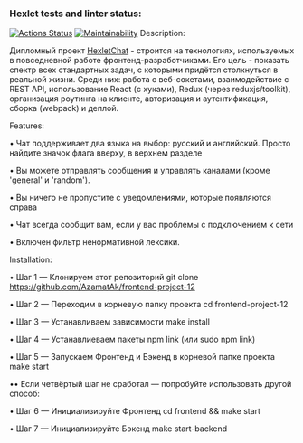 ### Hexlet tests and linter status:
[![Actions Status](https://github.com/AzamatAk/frontend-project-12/workflows/hexlet-check/badge.svg)](https://github.com/AzamatAk/frontend-project-12/actions)
[![Maintainability](https://api.codeclimate.com/v1/badges/f94b32e8f91416c2e3bd/maintainability)](https://codeclimate.com/github/AzamatAk/frontend-project-12/maintainability)
Description:

Дипломный проект <a href=https://azamatak-slack-chat.up.railway.app>HexletChat</a> - строится на технологиях, используемых в повседневной работе фронтенд-разработчиками.
Его цель - показать спектр всех стандартных задач, с которыми придётся столкнуться в реальной жизни.
Среди них: работа с веб-сокетами, взаимодействие с REST API, использование React (с хуками), Redux (через reduxjs/toolkit), организация роутинга на клиенте, авторизация и аутентификация, сборка (webpack) и деплой.

Features:

• Чат поддерживает два языка на выбор: русский и английский. Просто найдите значок флага вверху, в верхнем разделе

• Вы можете отправлять сообщения и управлять каналами (кроме 'general' и 'random').

• Вы ничего не пропустите с уведомлениями, которые появляются справа

• Чат всегда сообщит вам, если у вас проблемы с подключением к сети

• Включен фильтр ненормативной лексики.

Installation:

• Шаг 1 — Клонируем этот репозиторий
git clone https://github.com/AzamatAk/frontend-project-12

• Шаг 2 — Переходим в корневую папку проекта
cd frontend-project-12

• Шаг 3 — Устанавливаем зависимости
make install

• Шаг 4 — Устанавлиеваем пакеты
npm link (или sudo npm link)

• Шаг 5 — Запускаем Фронтенд и Бэкенд в корневой папке проекта
make start

•• Если четвёртый шаг не сработал — попробуйте использовать другой способ:

• Шаг 6 — Инициализируйте Фронтенд
cd frontend && make start

• Шаг 7 — Инициализируйте Бэкенд
make start-backend